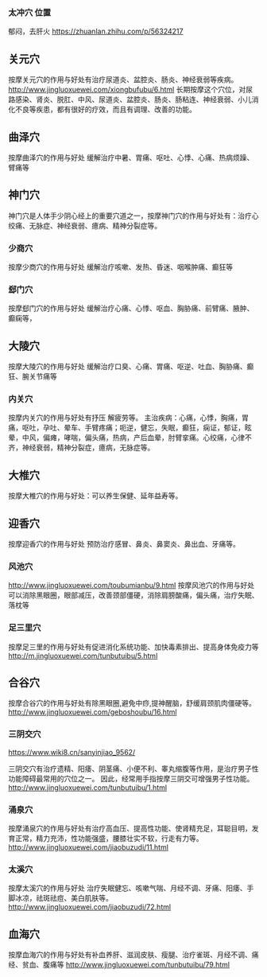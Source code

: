 ### 太冲穴 位置
郁闷，去肝火
https://zhuanlan.zhihu.com/p/56324217

## 关元穴
按摩关元穴的作用与好处有治疗尿道炎、盆腔炎、肠炎、神经衰弱等疾病。
http://www.jingluoxuewei.com/xiongbufubu/6.html
长期按摩这个穴位，对尿路感染、肾炎、脱肛、中风、尿道炎、盆腔炎、肠炎、肠粘连、神经衰弱、小儿消化不良等疾患，都有很好的疗效，而且有调理、改善的功能。

## 曲泽穴
按摩曲泽穴的作用与好处 缓解治疗中暑、胃痛、呕吐、心悸、心痛、热病烦躁、臂痛等

## 神门穴
神门穴是人体手少阴心经上的重要穴道之一，按摩神门穴的作用与好处有：治疗心绞痛、无脉症、神经衰弱、癔病、精神分裂症等。

### 少商穴
按摩少商穴的作用与好处 缓解治疗咳嗽、发热、昏迷、咽喉肿痛、癫狂等

### 郄门穴
按摩郄门穴的作用与好处 缓解治疗心痛、心悸、呕血、胸胁痛、前臂痛、腋肿、癫痫等，

## 大陵穴
按摩大陵穴的作用与好处 缓解治疗口臭、心痛、胃痛、呕逆、吐血、胸胁痛、癫狂、腕关节痛等

### 内关穴
按摩内关穴的作用与好处有抒压 解疲劳等。
 主治疾病：心痛，心悸，胸痛，胃痛，呕吐，孕吐、晕车、手臂疼痛；呃逆，健忘，失眠，癫狂，痫证，郁证，眩晕，中风，偏瘫，哮喘，偏头痛，热病，产后血晕，肘臂挛痛。心绞痛，心律不齐，神经衰弱，精神分裂症，癔病，无脉症等。
 
## 大椎穴
按摩大椎穴的作用与好处：可以养生保健、延年益寿等。

## 迎香穴
按摩迎香穴的作用与好处 预防治疗感冒、鼻炎、鼻窦炎、鼻出血、牙痛等。

### 风池穴
http://www.jingluoxuewei.com/toubumianbu/9.html
按摩风池穴的作用与好处 可以消除黑眼圈，眼部减压，改善颈部僵硬，消除肩膀酸痛，偏头痛，治疗失眠、落枕等

### 足三里穴
按摩足三里的作用与好处有促进消化系统功能、加快毒素排出、提高身体免疫力等
http://m.jingluoxuewei.com/tunbutuibu/5.html

## 合谷穴
按摩合谷穴的作用与好处有除黑眼圈,避免中痧,提神醒脑，舒缓肩颈肌肉僵硬等。
http://www.jingluoxuewei.com/geboshoubu/16.html

### 三阴交穴
https://www.wiki8.cn/sanyinjiao_9562/

三阴交穴有治疗遗精、阳痿、阴茎痛、小便不利、睾丸缩腹等作用，是治疗男子性功能障碍最常用的穴位之一。
因此，经常用手指按摩三阴交可增强男子性功能。
http://www.jingluoxuewei.com/tunbutuibu/1.html

### 涌泉穴
按摩涌泉穴的作用与好处有治疗高血压、提高性功能、使肾精充足，耳聪目明，发育正常，精力充沛，性功能强盛，腰膝壮实不软，行走有力等。
http://www.jingluoxuewei.com/jiaobuzudi/11.html

### 太溪穴
按摩太溪穴的作用与好处 治疗失眠健忘、咳嗽气喘、月经不调、牙痛、阳痿、手脚冰凉，祛斑祛痘、美白肌肤等。
http://www.jingluoxuewei.com/jiaobuzudi/72.html

## 血海穴
按摩血海穴的作用与好处有补血养肝、滋润皮肤、瘦腿、治疗雀斑、月经不调、痛经、贫血、腹痛等
http://www.jingluoxuewei.com/tunbutuibu/79.html
